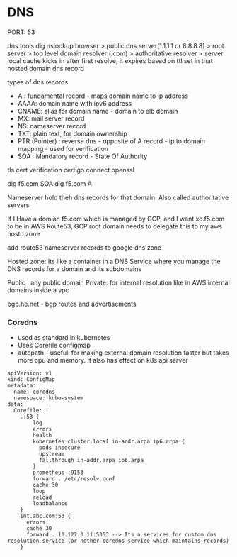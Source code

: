 DNS
===

PORT: 53

dns tools
dig
nslookup
browser > public dns server(1.1.1.1 or 8.8.8.8) > root server > top level domain resolver (.com) > authoritative resolver > server
local cache kicks in after first resolve, it  expires based on ttl set in that  hosted domain dns record

types of dns records
- A : fundamental record - maps domain name to ip address
- AAAA: domain name with ipv6 address
- CNAME: alias for domain name - domain to elb domain
- MX: mail server record
- NS: nameserver record
- TXT: plain text, for domain ownership
- PTR (Pointer) : reverse dns - opposite of A record - ip to domain mapping - used for verification
- SOA : Mandatory record - State Of Authority

tls cert verification
certigo connect
openssl

dig f5.com SOA
dig f5.com A

Nameserver hold theh dns records for that domain. Also called authoritative servers

If I Have a domian f5.com which is managed by GCP, and I want xc.f5.com to be in AWS Route53, GCP root domain needs to delegate this to my aws hostd zone

add route53 nameserver records to google dns zone

Hosted zone: Its like a container in a DNS Service where you manage the DNS records for a domain and its subdomains

Public : any public domain
Private: for internal resolution like in AWS internal domains inside a vpc

bgp.he.net - bgp routes and advertisements

### Coredns

- used as standard in kubernetes
- Uses Corefile configmap
- autopath - usefull for making external domain resolution faster but takes more cpu and memory. It also has effect on k8s api server

```
apiVersion: v1
kind: ConfigMap
metadata:
  name: coredns
  namespace: kube-system
data:
  Corefile: |
    .:53 {
        log
        errors
        health
        kubernetes cluster.local in-addr.arpa ip6.arpa {
          pods insecure
          upstream
          fallthrough in-addr.arpa ip6.arpa
        }
        prometheus :9153
        forward . /etc/resolv.conf
        cache 30
        loop
        reload
        loadbalance
    }
    int.abc.com:53 {
      errors
      cache 30
      forward . 10.127.0.11:5353 --> Its a services for custom dns resolution service (or nother coredns service which maintains records)
    }  
```

